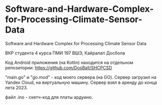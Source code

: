 # Software-and-Hardware-Complex-for-Processing-Climate-Sensor-Data
Software and Hardware Complex for Processing Climate Sensor Data

ВКР студента 4 курса ПМИ 197 ВШЭ, Кайралап Досбола

Код Android приложения (на Kotlin) находится на отдельном репозитории: https://github.com/DosBall/SHCPCSD

"main.go" и "go.mod" - код моего сервера (на GO). Сервер загрузил на Yandex Cloud, на виртуальную машину. Сервер взял в аренду до конца лета 2023.

файл .ino - скетч-код для платы ардуино.
